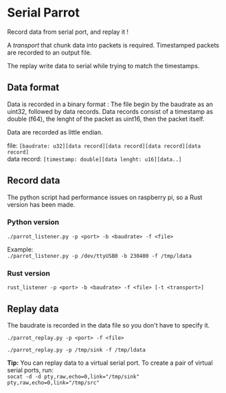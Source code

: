 # Serial Parrot

Record data from serial port, and replay it !

A _transport_ that chunk data into packets is required.
Timestamped packets are recorded to an output file.

The replay write data to serial while trying to match the timestamps.

## Data format

Data is recorded in a binary format :
The file begin by the baudrate as an uint32, followed by data records. Data records consist of a timestamp as double (f64), the lenght of the packet as uint16, then the packet itself.

Data are recorded as little endian.

file: `[baudrate: u32][data record][data record][data record][data record]`  
data record: `[timestamp: double][data lenght: u16][data..]`

## Record data

The python script had performance issues on raspberry pi, so a Rust version has been made.

### Python version
`./parrot_listener.py -p <port> -b <baudrate> -f <file>`

Example:  
`./parrot_listener.py -p /dev/ttyUSB0 -b 230400 -f /tmp/ldata`

### Rust version

`rust_listener -p <port> -b <baudrate> -f <file> [-t <transport>]`

## Replay data

The baudrate is recorded in the data file so you don't have to specify it.

`./parrot_replay.py -p <port> -f <file>`

`./parrot_replay.py -p /tmp/sink -f /tmp/ldata`

**Tip:** You can replay data to a virtual serial port. To create a pair of virtual serial ports, run:  
`socat -d -d pty,raw,echo=0,link="/tmp/sink" pty,raw,echo=0,link="/tmp/src"`

